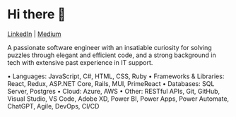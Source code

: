 # Hi there 👋
[LinkedIn](https://www.linkedin.com/in/rtetelbaum/) | [Medium](https://rtetelbaum.medium.com/)

A passionate software engineer with an insatiable curiosity for solving puzzles through elegant and efficient code, and a strong background in tech with extensive past experience in IT support.

• Languages: JavaScript, C#, HTML, CSS, Ruby
• Frameworks & Libraries: React, Redux, ASP.NET Core, Rails, MUI, PrimeReact
• Databases: SQL Server, Postgres
• Cloud: Azure, AWS
• Other: RESTful APIs, Git, GitHub, Visual Studio, VS Code, Adobe XD, Power BI, Power Apps, Power Automate, ChatGPT, Agile, DevOps, CI/CD
